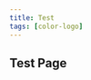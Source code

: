 ```yaml
---
title: Test
tags: [color-logo]
---
```



 <!-- Breadcrumb Start -->
 <section class="breadcrumb-area">
         <div class="breadcrumb-shape"></div>
         <div class="container">
            <div class="row">
               <div class="col-lg-12">
                  <div class="breadcrumb-inn">
                     <div class="section-title wow fadeInUp" data-wow-duration="1s" data-wow-delay="0.3s">
                       <h2>Test <span>Page</span></h2>
                     </div>
                  </div>
               </div>
            </div>
         </div>
      </section>
<!-- Breadcrumb End -->